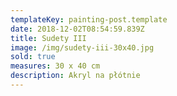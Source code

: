 ```yaml
---
templateKey: painting-post.template
date: 2018-12-02T08:54:59.839Z
title: Sudety III
image: /img/sudety-iii-30x40.jpg
sold: true
measures: 30 x 40 cm
description: Akryl na płótnie
---
```


